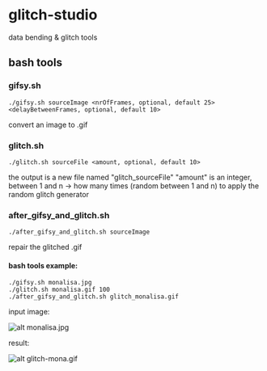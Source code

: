 # glitch-studio
data bending &amp; glitch tools

## bash tools

### gifsy.sh

```
./gifsy.sh sourceImage <nrOfFrames, optional, default 25> <delayBetweenFrames, optional, default 10>
```

convert an image to .gif

### glitch.sh
```
./glitch.sh sourceFile <amount, optional, default 10>  
```

the output is a new file named "glitch_sourceFile"
"amount" is an integer, between 1 and n -> how many times (random between 1 and n) to apply the random glitch generator

### after_gifsy_and_glitch.sh

```
./after_gifsy_and_glitch.sh sourceImage
```

repair the glitched .gif

#### bash tools example:

```
./gifsy.sh monalisa.jpg
./glitch.sh monalisa.gif 100
./after_gifsy_and_glitch.sh glitch_monalisa.gif
```

input image:

![alt monalisa.jpg](https://github.com/alexadam/glitch-studio/blob/master/examples/monalisa.jpg?raw=true)

result:

![alt glitch-mona.gif](https://github.com/alexadam/glitch-studio/blob/master/examples/monalisa-glitch.gif?raw=true)
